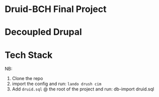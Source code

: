 # Druid-BCH Final Project



# Decoupled Drupal


# Tech Stack

NB:
1. Clone the repo
2. import the config and run: `lando drush cim`
3. Add `druid.sql` @ the root of the project and run: db-import druid.sql

